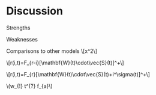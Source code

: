 # Discussion
Strengths

Weaknesses

Comparisons to other models
\\[x^2\\]

\\[r(i,t)=F_{r-i}[\mathbf{W}(t)\cdot\vec{S}(t)]^+\\]

\\[r(i,t)=F_{r}[\mathbf{W}(t)\cdot\vec{S}(t)+i^\sigma(t)]^+\\]

\\(w_{!} t^{?} f_{a}\\)